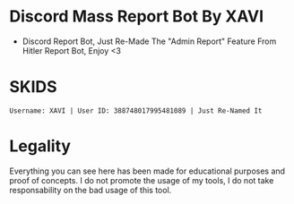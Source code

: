 # Discord Mass Report Bot By XAVI
  -  Discord Report Bot, Just Re-Made The "Admin Report" Feature From Hitler Report Bot, Enjoy <3 
  
# SKIDS
    Username: XAVI | User ID: 388748017995481089 | Just Re-Named It

# Legality

Everything you can see here has been made for educational purposes and proof of concepts. I do not promote the usage of my tools, I do not take responsability on the bad usage of this tool.
